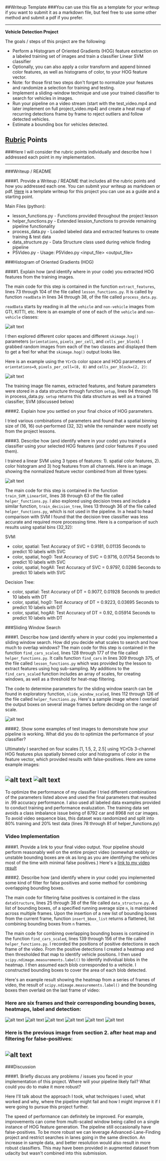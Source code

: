 ##Writeup Template
###You can use this file as a template for your writeup if you want to submit it as a markdown file, but feel free to use some other method and submit a pdf if you prefer.

---

**Vehicle Detection Project**

The goals / steps of this project are the following:

* Perform a Histogram of Oriented Gradients (HOG) feature extraction on a labeled training set of images and train a classifier Linear SVM classifier
* Optionally, you can also apply a color transform and append binned color features, as well as histograms of color, to your HOG feature vector. 
* Note: for those first two steps don't forget to normalize your features and randomize a selection for training and testing.
* Implement a sliding-window technique and use your trained classifier to search for vehicles in images.
* Run your pipeline on a video stream (start with the test_video.mp4 and later implement on full project_video.mp4) and create a heat map of recurring detections frame by frame to reject outliers and follow detected vehicles.
* Estimate a bounding box for vehicles detected.

[//]: # (Image References)
[image1]: ./output_images/car_notcar.png
[image2]: ./output_images/features.png
[image3]: ./output_images/norm_features.png
[image4]: ./output_images/windows_scaled.png
[image5]: ./output_images/find_cars_test1.png
[image6]: ./output_images/find_cars_test4.png
[image7]: ./output_images/figure_2.png
[image8]: ./output_images/figure_3.png
[image9]: ./output_images/figure_4.png
[image10]: ./output_images/figure_5.png
[image11]: ./output_images/figure_6.png
[image12]: ./output_images/figure_7.png
[image13]: ./output_images/test_1.png
[video1]: ./project_video_output.mp4

## [Rubric](https://review.udacity.com/#!/rubrics/513/view) Points
###Here I will consider the rubric points individually and describe how I addressed each point in my implementation.  

---
###Writeup / README

####1. Provide a Writeup / README that includes all the rubric points and how you addressed each one.  You can submit your writeup as markdown or pdf.  [Here](https://github.com/udacity/CarND-Vehicle-Detection/blob/master/writeup_template.md) is a template writeup for this project you can use as a guide and a starting point.  

Main Files (python):
* lesson_functions.py - Functions provided throughout the project lesson
* helper_functions.py - Extended lession_functions to provide remaining pipeline functionality
* process_data.py - Loaded labeled data and extracted features to create training & test data
* data_structure.py - Data Structure class used during vehicle finding pipeline
* P5Video.py - Usage: P5Video.py <input_file> <output_file>

###Histogram of Oriented Gradients (HOG)

####1. Explain how (and identify where in your code) you extracted HOG features from the training images.

The main code for this step is contained in the function `extract_features`, lines 73 through 104 of the file called `lesson_functions.py`. It is called by function `readData` in lines 34 through 38, of the file called `process_data.py`.  

`readData` starts by reading in all the `vehicle` and `non-vehicle` images from GTI, KITTI, etc.  Here is an example of one of each of the `vehicle` and `non-vehicle` classes:

![alt text][image1]

I then explored different color spaces and different `skimage.hog()` parameters (`orientations`, `pixels_per_cell`, and `cells_per_block`).  I grabbed random images from each of the two classes and displayed them to get a feel for what the `skimage.hog()` output looks like.

Here is an example using the `YCrCb` color space and HOG parameters of `orientations=9`, `pixels_per_cell=(8, 8)` and `cells_per_block=(2, 2)`:

![alt text][image2]

The training image file names, extracted features, and feature parameters were stored in a data structure through function `setup`, lines 94 through 116 in process_data.py. `setup` returns this data structure as well as a trained classifier, SVM (discussed below)

####2. Explain how you settled on your final choice of HOG parameters.

I tried various combinations of parameters and found that a spatial binning size of (16, 16) out-performed (32, 32) while the remainder were mostly set from the project lessons.

####3. Describe how (and identify where in your code) you trained a classifier using your selected HOG features (and color features if you used them).

I trained a linear SVM using 3 types of features: 1). spatial color features, 2). color histogram and 3) hog features from all channels. Here is an image showing the normalized feature vector combined from all three types:

![alt text][image3]

The main code for this step is contained in the function `train_SVM_LinearSVC`, lines 38 through 63 of the file called `helper_functions.py`. I also explored using decision trees and include a similar function, `train_decision_tree`, lines 13 through 36 of the file called `helper_functions.py`, which is not used in the pipeline. In a head to head comparison with SVM I found that the decision tree classifier was less accurate and required more processing time. Here is a comparison of such results using spatial bins (32,32):

SVM:
 * color, spatial: Test Accuracy of SVC = 0.9181, 0.01135 Seconds to predict 10 labels with SVC
 * color, spatial, hog0: Test Accuracy of SVC = 0.9716, 0.01754 Seconds to predict 10 labels with SVC
 * color, spatial, hogAll: Test Accuracy of SVC = 0.9797, 0.0286 Seconds to predict 10 labels with SVC

Decision Tree: 
 * color, spatial: Test Accuracy of DT = 0.9077, 0.01928 Seconds to predict 10 labels with DT
 * color, spatial, hog0: Test Accuracy of DT = 0.9223, 0.03695 Seconds to predict 10 labels with DT
 * color, spatial, hogAll: Test Accuracy of DT = 0.92, 0.05914 Seconds to predict 10 labels with DT

###Sliding Window Search

####1. Describe how (and identify where in your code) you implemented a sliding window search.  How did you decide what scales to search and how much to overlap windows?
The main code for this step is contained in the function `find_cars_scaled`, lines 128 through 177 of the file called `helper_functions.py`. It calls function `find_cars` in lines 309 through 375, of the file called `lesson_functions.py` which was provided by the lesson to extract features using hog sub-sampling. My additions to the `find_cars_scaled` function includes an array of scales, for creating windows, as well as a threshold for heat-map filtering.

The code to determine parameters for the sliding window search can be found in exploratory function, `slide_window_scaled`, lines 112 through 126 of the file called `helper_functions.py`. Here's a sample image where I overlaid the output boxes on several image frames before deciding on the range of scale.

![alt text][image4]

####2. Show some examples of test images to demonstrate how your pipeline is working.  What did you do to optimize the performance of your classifier?

Ultimately I searched on four scales [1, 1.5, 2, 2.5] using YCrCb 3-channel HOG features plus spatially binned color and histograms of color in the feature vector, which provided results with false-positives.  Here are some example images:

![alt text][image5]
![alt text][image6]
---

To optimize the performance of my classifier I tried different combinations of the parameters listed above and used the final parameters that resulted in .99 accuracy performance. I also used all labeled data examples provided to conduct training and performance evaluzation. The training data set avoids a class imbalance issue being of 8792 car and 8968 not car images. To avoid video sequence bias, this dataset was randomized and split into 80% training and 20% test data (lines 78 through 81 of helper_functions.py)


### Video Implementation

####1. Provide a link to your final video output.  Your pipeline should perform reasonably well on the entire project video (somewhat wobbly or unstable bounding boxes are ok as long as you are identifying the vehicles most of the time with minimal false positives.)
Here's a [link to my video result](./project_video_output.mp4)


####2. Describe how (and identify where in your code) you implemented some kind of filter for false positives and some method for combining overlapping bounding boxes.

The main code for filtering false positives is contained in the class `dataStructure`, lines 25 through 38 of the file called `data_structure.py`. A list of bounding boxes, of a specified running average size `n`, is maintained across multiple frames. Upon the insertion of a new list of bounding boxes from the current frame, function `insert_bbox_list` returns a flattened, list combining bounding boxes from `n` frames.

The main code for combinng overlapping bounding boxes is contained in the function `find_cars_scaled`, lines 139 through 156 of the file called `helper_functions.py`. I recorded the positions of positive detections in each frame of the video.  From the positive detections I created a heatmap and then thresholded that map to identify vehicle positions.  I then used `scipy.ndimage.measurements.label()` to identify individual blobs in the heatmap.  I then assumed each blob corresponded to a vehicle.  I constructed bounding boxes to cover the area of each blob detected.  

Here's an example result showing the heatmap from a series of frames of video, the result of `scipy.ndimage.measurements.label()` and the bounding boxes then overlaid on the last frame of video:

### Here are six frames and their corresponding bounding boxes, heatmaps, label and detection:

![alt text][image7]
![alt text][image8]
![alt text][image9]
![alt text][image10]
![alt text][image11]
![alt text][image12]

### Here is the previous image from section 2. after heat map and filtering for false-positives:

![alt text][image13]
---

###Discussion

####1. Briefly discuss any problems / issues you faced in your implementation of this project.  Where will your pipeline likely fail?  What could you do to make it more robust?

Here I'll talk about the approach I took, what techniques I used, what worked and why, where the pipeline might fail and how I might improve it if I were going to pursue this project further. 

The speed of performance can definitely be improved. For example, improvements can come from multi-scaled window being called on a single instance of HOG feature generation. The pipeline still occasionally have false-positives. To be more robust we can leverage Advanced-Lane-Finding project and restrict searches in lanes going in the same direction. An increase in sample data, and better resolution would also result in more robust classifiers. This may have been provided in augmented dataset from udacity but wasn't combined into this submission.  


